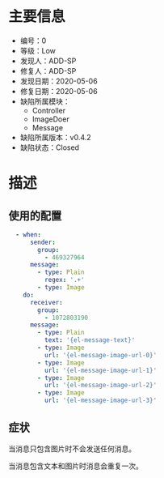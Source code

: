 # 主要信息

+ 编号：0
+ 等级：Low
+ 发现人：ADD-SP
+ 修复人：ADD-SP
+ 发现日期：2020-05-06
+ 修复日期：2020-05-06
+ 缺陷所属模块：
    + Controller
    + ImageDoer
    + Message
+ 缺陷所属版本：v0.4.2
+ 缺陷状态：Closed

# 描述

## 使用的配置

```yml
  - when:
      sender:
        group:
          - 469327964
      message:
        - type: Plain
          regex: '.+'
        - type: Image
    do:
      receiver:
        group:
          - 1072803190
      message:
        - type: Plain
          text: '{el-message-text}'
        - type: Image
          url: '{el-message-image-url-0}'
        - type: Image
          url: '{el-message-image-url-1}'
        - type: Image
          url: '{el-message-image-url-2}'
        - type: Image
          url: '{el-message-image-url-3}'
```

## 症状

当消息只包含图片时不会发送任何消息。

当消息包含文本和图片时消息会重复一次。